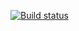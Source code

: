 [![Build status](https://ci.appveyor.com/api/projects/status/cbtdyw25bxunkik5?svg=true)](https://ci.appveyor.com/project/AleksandrB1983/snowfall)
